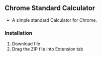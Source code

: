 ## Chrome Standard Calculator
- A simple standard Calculator for Chrome.

### Installation
1. Download file
2. Drag the ZIP file into Extension tab

